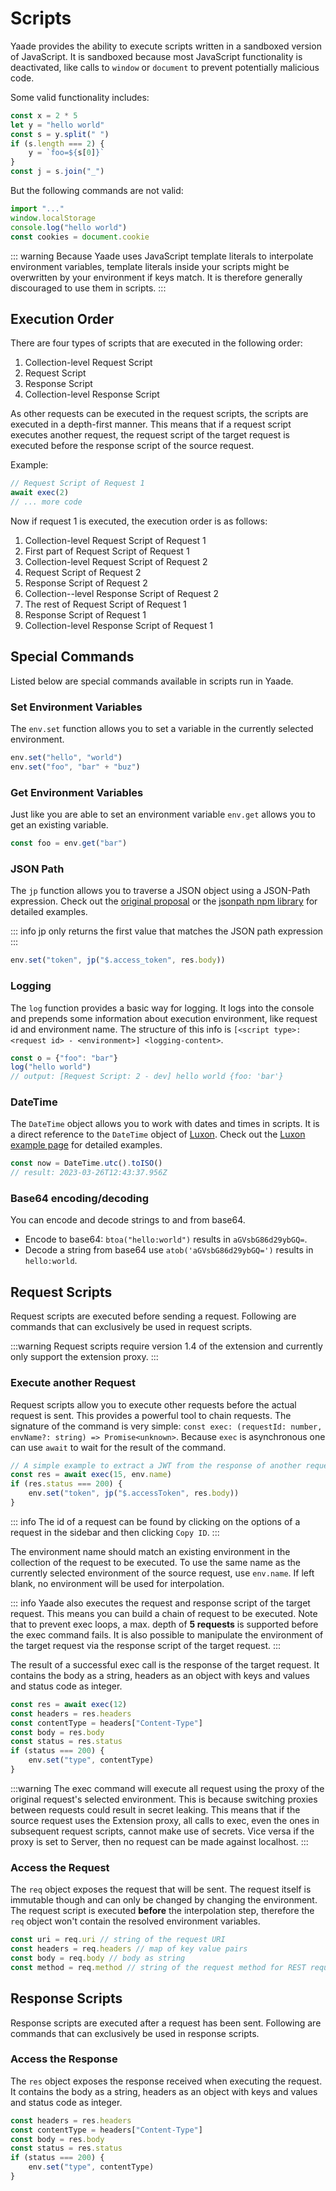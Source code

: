 # Scripts

Yaade provides the ability to execute scripts written in a sandboxed version of JavaScript. It is sandboxed because most JavaScript functionality is deactivated, like calls to `window` or `document` to prevent potentially malicious code.

Some valid functionality includes:

```javascript
const x = 2 * 5
let y = "hello world"
const s = y.split(" ")
if (s.length === 2) {
    y = `foo=${s[0]}`
}
const j = s.join("_")
```

But the following commands are not valid:

```javascript
import "..."
window.localStorage
console.log("hello world")
const cookies = document.cookie
```

::: warning
Because Yaade uses JavaScript template literals to interpolate environment variables, template literals inside your scripts might be overwritten by your environment if keys match. It is therefore generally discouraged to use them in scripts.
:::

## Execution Order

There are four types of scripts that are executed in the following order:

1. Collection-level Request Script
2. Request Script
3. Response Script
4. Collection-level Response Script

As other requests can be executed in the request scripts, the scripts are executed in a depth-first manner. This means that if a request script executes another request, the request script of the target request is executed before the response script of the source request.

Example:
    
```javascript
// Request Script of Request 1
await exec(2)
// ... more code
```

Now if request 1 is executed, the execution order is as follows:

1. Collection-level Request Script of Request 1
2. First part of Request Script of Request 1
3. Collection-level Request Script of Request 2
4. Request Script of Request 2
5. Response Script of Request 2
6. Collection--level Response Script of Request 2
7. The rest of Request Script of Request 1
8. Response Script of Request 1
9. Collection-level Response Script of Request 1

## Special Commands

Listed below are special commands available in scripts run in Yaade.

### Set Environment Variables

The  `env.set` function allows you to set a variable in the currently selected environment.

```javascript
env.set("hello", "world")
env.set("foo", "bar" + "buz")
```

### Get Environment Variables

Just like you are able to set an environment variable `env.get` allows you to get an existing variable.

```javascript
const foo = env.get("bar")
```

### JSON Path

The `jp` function allows you to traverse a JSON object using a JSON-Path expression. Check out the [original proposal](https://goessner.net/articles/JsonPath/) or the [jsonpath npm library](https://www.npmjs.com/package/jsonpath) for detailed examples.

::: info
jp only returns the first value that matches the JSON path expression
:::

```javascript
env.set("token", jp("$.access_token", res.body))
```

### Logging

The `log` function provides a basic way for logging. It logs into the console and prepends some information about execution environment, like
request id and environment name. The structure of this info is `[<script type>: <request id> - <environment>] <logging-content>`.

```javascript
const o = {"foo": "bar"}
log("hello world")
// output: [Request Script: 2 - dev] hello world {foo: 'bar'}
```

### DateTime

The `DateTime` object allows you to work with dates and times in scripts. It is a direct reference to the `DateTime` object of [Luxon](https://moment.github.io/luxon/#/). Check out the [Luxon example page](https://moment.github.io/luxon/demo/global.html) for detailed examples.

```javascript
const now = DateTime.utc().toISO()
// result: 2023-03-26T12:43:37.956Z
```

### Base64 encoding/decoding

You can encode and decode strings to and from base64.

- Encode to base64: `btoa("hello:world")` results in `aGVsbG86d29ybGQ=`.
- Decode a string from base64 use `atob('aGVsbG86d29ybGQ=')` results in `hello:world`.

## Request Scripts

Request scripts are executed before sending a request. Following are commands that can exclusively be used in request scripts.

:::warning
Request scripts require version 1.4 of the extension and currently only support the extension proxy.
:::

### Execute another Request

Request scripts allow you to execute other requests before the actual request is sent. This provides a powerful tool to chain requests.
The signature of the command is very simple: `const exec: (requestId: number, envName?: string) => Promise<unknown>`. Because `exec` is asynchronous
one can use `await` to wait for the result of the command.

```javascript
// A simple example to extract a JWT from the response of another request
const res = await exec(15, env.name)
if (res.status === 200) {
    env.set("token", jp("$.accessToken", res.body))
}
```

::: info
The id of a request can be found by clicking on the options of a request in the sidebar and then clicking `Copy ID`.
:::

The environment name should match an existing environment in the collection of the request to be executed. To use the same name as the currently selected environment of the source request, use `env.name`. If left blank, no environment will be used for interpolation.

::: info
Yaade also executes the request and response script of the target request. This means you can build a chain of request to be executed.
Note that to prevent exec loops, a max. depth of **5 requests** is supported before the exec command fails. It is also possible to manipulate the
environment of the target request via the response script of the target request.
:::

The result of a successful exec call is the response of the target request. It contains the body as a string, headers as an object with keys and values and status code as integer.

```javascript
const res = await exec(12)
const headers = res.headers
const contentType = headers["Content-Type"]
const body = res.body
const status = res.status
if (status === 200) {
    env.set("type", contentType)
}
```

:::warning
The exec command will execute all request using the proxy of the original request's selected environment. This is because switching proxies between requests could result in secret leaking. This means that if the source request uses the Extension proxy, all calls to exec, even the ones in subsequent request scripts, cannot make use of secrets. Vice versa if the proxy is set to Server, then no request can be made against localhost.
:::

### Access the Request

The `req` object exposes the request that will be sent. The request itself is immutable though and can only be changed by changing the environment.
The request script is executed **before** the interpolation step, therefore the `req` object won't contain the resolved environment variables.

```javascript
const uri = req.uri // string of the request URI
const headers = req.headers // map of key value pairs
const body = req.body // body as string
const method = req.method // string of the request method for REST requests
```

## Response Scripts

Response scripts are executed after a request has been sent. Following are commands that can exclusively be used in response scripts.

### Access the Response

The `res` object exposes the response received when executing the request. It contains the body as a string, headers as an object with keys and values and status code as integer.

```javascript
const headers = res.headers
const contentType = headers["Content-Type"]
const body = res.body
const status = res.status
if (status === 200) {
    env.set("type", contentType)
}
```
